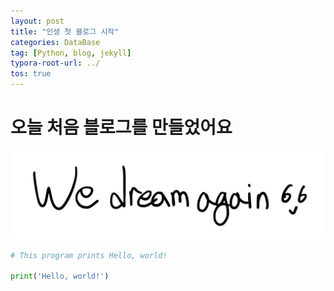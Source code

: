 ```yaml
---
layout: post
title: "인생 첫 블로그 시작"
categories: DataBase
tag: [Python, blog, jekyll] 
typora-root-url: ../
tos: true
---
```


# 오늘 처음 블로그를 만들었어요

![we_dream_again](/images/2024-03-07-first/we_dream_again-1709805804963-7.jpg)

```python
# This program prints Hello, world!

print('Hello, world!')
```